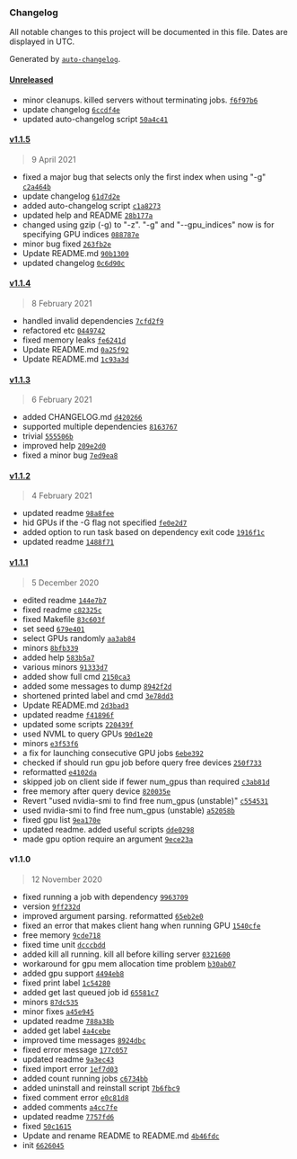 ### Changelog

All notable changes to this project will be documented in this file. Dates are displayed in UTC.

Generated by [`auto-changelog`](https://github.com/CookPete/auto-changelog).

#### [Unreleased](https://github.com/justanhduc/task-spooler/compare/v1.1.5...HEAD)

- minor cleanups. killed servers without terminating jobs. [`f6f97b6`](https://github.com/justanhduc/task-spooler/commit/f6f97b6a3f5d82e5be6262ec97054280e7e3761b)
- update changelog [`6ccdf4e`](https://github.com/justanhduc/task-spooler/commit/6ccdf4e343c5161f3d533758619d7b0e4e2cc842)
- updated auto-changelog script [`50a4c41`](https://github.com/justanhduc/task-spooler/commit/50a4c41fbb1453c0e80df9afe8731f6a319846a1)

#### [v1.1.5](https://github.com/justanhduc/task-spooler/compare/v1.1.4...v1.1.5)

> 9 April 2021

- fixed a major bug that selects only the first index when using "-g" [`c2a464b`](https://github.com/justanhduc/task-spooler/commit/c2a464b6200498ced47977c07ae8909f6ff1081c)
- update changelog [`61d7d2e`](https://github.com/justanhduc/task-spooler/commit/61d7d2e31a71bd102ccc41f91a4adb8d12994811)
- added auto-changelog script [`c1a8273`](https://github.com/justanhduc/task-spooler/commit/c1a82733a336d177620ad7224a692f575fe9c80c)
- updated help and README [`28b177a`](https://github.com/justanhduc/task-spooler/commit/28b177a32ba1037707d66f252faaa001e2f12109)
- changed using gzip (-g) to "-z". "-g" and "--gpu_indices" now is for specifying GPU indices [`088787e`](https://github.com/justanhduc/task-spooler/commit/088787eb11eb1ba86bbdbf2dd34aaae57cc2d066)
- minor bug fixed [`263fb2e`](https://github.com/justanhduc/task-spooler/commit/263fb2ebf549f3890d7143a52082d9441a1ea5ee)
- Update README.md [`90b1309`](https://github.com/justanhduc/task-spooler/commit/90b1309ab1243b7d21d331d5cb16afe7b62d54c1)
- updated changelog [`0c6d90c`](https://github.com/justanhduc/task-spooler/commit/0c6d90c9c6aa2212d9c0ce9e0fbddd1568d5790f)

#### [v1.1.4](https://github.com/justanhduc/task-spooler/compare/v1.1.3...v1.1.4)

> 8 February 2021

- handled invalid dependencies [`7cfd2f9`](https://github.com/justanhduc/task-spooler/commit/7cfd2f900e1b3f15743954926dd46c38c40ce393)
- refactored etc [`0449742`](https://github.com/justanhduc/task-spooler/commit/044974207dcc3098b1f8aa4669afa7158f52f2b6)
- fixed memory leaks [`fe6241d`](https://github.com/justanhduc/task-spooler/commit/fe6241d68dd09182e1f90d3a7097ae77d605d4cf)
- Update README.md [`0a25f92`](https://github.com/justanhduc/task-spooler/commit/0a25f92459664e24bc2c9ac7115194ead3502679)
- Update README.md [`1c93a3d`](https://github.com/justanhduc/task-spooler/commit/1c93a3db62d74daa0dcd71bf8876e16d560c4aa2)

#### [v1.1.3](https://github.com/justanhduc/task-spooler/compare/v1.1.2...v1.1.3)

> 6 February 2021

- added CHANGELOG.md [`d420266`](https://github.com/justanhduc/task-spooler/commit/d42026691b24899b98a46795ea3f42b238cc2ce0)
- supported multiple dependencies [`8163767`](https://github.com/justanhduc/task-spooler/commit/8163767db73523a0a7e9b0ad87d073a2e7eae229)
- trivial [`555506b`](https://github.com/justanhduc/task-spooler/commit/555506b7fd7420bd1496058bb4402d8545170d96)
- improved help [`209e2d0`](https://github.com/justanhduc/task-spooler/commit/209e2d09460f4e5c89cf167ce5819e837bc83023)
- fixed a minor bug [`7ed9ea8`](https://github.com/justanhduc/task-spooler/commit/7ed9ea86cfc7fd927e1c3fc57a1b0bf8fd045657)

#### [v1.1.2](https://github.com/justanhduc/task-spooler/compare/v1.1.1...v1.1.2)

> 4 February 2021

- updated readme [`98a8fee`](https://github.com/justanhduc/task-spooler/commit/98a8feed43a81344e74d3a36eacfaf761bcf0b7e)
- hid GPUs if the -G flag not specified [`fe0e2d7`](https://github.com/justanhduc/task-spooler/commit/fe0e2d787d5afc178e496da5bfd6e186ad322a49)
- added option to run task based on dependency exit code [`1916f1c`](https://github.com/justanhduc/task-spooler/commit/1916f1c81a21f0a253187ccd64f4f72152bcca1f)
- updated readme [`1488f71`](https://github.com/justanhduc/task-spooler/commit/1488f7104f5ba77b8b61dd0bee65bb94b4a2bf78)

#### [v1.1.1](https://github.com/justanhduc/task-spooler/compare/v1.1.0...v1.1.1)

> 5 December 2020

- edited readme [`144e7b7`](https://github.com/justanhduc/task-spooler/commit/144e7b74dd3aa1483e5e94b9d77d3187f6e28330)
- fixed readme [`c82325c`](https://github.com/justanhduc/task-spooler/commit/c82325c743b1c0db6fadb7ec67599bd8fa6ee210)
- fixed Makefile [`83c603f`](https://github.com/justanhduc/task-spooler/commit/83c603f3d0bd868d2814fd36216c7f7ac072350c)
- set seed [`679e401`](https://github.com/justanhduc/task-spooler/commit/679e40156d1b2e8dfcb42451e635677af48f03de)
- select GPUs randomly [`aa3ab84`](https://github.com/justanhduc/task-spooler/commit/aa3ab84f73fd065750e1b9b96ee61949ee4d0e18)
- minors [`8bfb339`](https://github.com/justanhduc/task-spooler/commit/8bfb33965026c520b3cca3173a3ffc6d1e1447e6)
- added help [`583b5a7`](https://github.com/justanhduc/task-spooler/commit/583b5a7c0a6cec63c1ff7721b8a12769c948a317)
- various minors [`91333d7`](https://github.com/justanhduc/task-spooler/commit/91333d73f61135e9debc7e83d0f8c91e012e03c7)
- added show full cmd [`2150ca3`](https://github.com/justanhduc/task-spooler/commit/2150ca3e379c229bba8e298df89f4d2594eec537)
- added some messages to dump [`8942f2d`](https://github.com/justanhduc/task-spooler/commit/8942f2d6537b2ac4cabe3ddfe5170e1f4b5308d5)
- shortened printed label and cmd [`3e78dd3`](https://github.com/justanhduc/task-spooler/commit/3e78dd39bc356a426489f59a1c71e63c01ef1194)
- Update README.md [`2d3bad3`](https://github.com/justanhduc/task-spooler/commit/2d3bad388423e008336447af994416640a74ccbb)
- updated readme [`f41896f`](https://github.com/justanhduc/task-spooler/commit/f41896f962288239d1eaa0b9aae8f987360382e8)
- updated some scripts [`220439f`](https://github.com/justanhduc/task-spooler/commit/220439f9a4635ea091e598dce5842056ce62a37d)
- used NVML to query GPUs [`90d1e20`](https://github.com/justanhduc/task-spooler/commit/90d1e200cd26f4912059fe5eeb08cd7d21e3117d)
- minors [`e3f53f6`](https://github.com/justanhduc/task-spooler/commit/e3f53f6a78358531b1153b438e57d844a73b290f)
- a fix for launching consecutive GPU jobs [`6ebe392`](https://github.com/justanhduc/task-spooler/commit/6ebe39256921d397e99cce789f7e583fa2af6f8d)
- checked if should run gpu job before query free devices [`250f733`](https://github.com/justanhduc/task-spooler/commit/250f733fd1c595a147c5f5d080dcc080199c9de0)
- reformatted [`e4102da`](https://github.com/justanhduc/task-spooler/commit/e4102da8722234f185218fea5b273798ef26d4f5)
- skipped job on client side if fewer num_gpus than required [`c3ab81d`](https://github.com/justanhduc/task-spooler/commit/c3ab81d689ea9794aec926ff766b4cb55a1523b4)
- free memory after query device [`820035e`](https://github.com/justanhduc/task-spooler/commit/820035ee225529ea0a5346308575a10622ca23a3)
- Revert "used nvidia-smi to find free num_gpus (unstable)" [`c554531`](https://github.com/justanhduc/task-spooler/commit/c5545314f59b3c0b68a863704c39a6200ded3f53)
- used nvidia-smi to find free num_gpus (unstable) [`a52058b`](https://github.com/justanhduc/task-spooler/commit/a52058b42e0285273e3b658e88adab92d6091dd2)
- fixed gpu list [`9ea170e`](https://github.com/justanhduc/task-spooler/commit/9ea170e2cd0e64e8024155326f2d854536abaa7e)
- updated readme. added useful scripts [`dde0298`](https://github.com/justanhduc/task-spooler/commit/dde0298fe75e0a5f017a88d03d6934fa6131385f)
- made gpu option require an argument [`9ece23a`](https://github.com/justanhduc/task-spooler/commit/9ece23a278654dfc3f7844080c51ec5c3806394d)

#### v1.1.0

> 12 November 2020

- fixed running a job with dependency [`9963709`](https://github.com/justanhduc/task-spooler/commit/996370921fa3ae49d866b66980de86d7fc548d3a)
- version [`9ff232d`](https://github.com/justanhduc/task-spooler/commit/9ff232db84cbac5db02081e7359866d5582d1cf0)
- improved argument parsing. reformatted [`65eb2e0`](https://github.com/justanhduc/task-spooler/commit/65eb2e041392f7d977fab8171901361fcf90fff4)
- fixed an error that makes client hang when running GPU [`1540cfe`](https://github.com/justanhduc/task-spooler/commit/1540cfeb8d3400cbd03c8a6a3cfabbc770c902a3)
- free memory [`9cde718`](https://github.com/justanhduc/task-spooler/commit/9cde718e207e05557b4faa6da4cf5d7e9b6476fc)
- fixed time unit [`dcccbdd`](https://github.com/justanhduc/task-spooler/commit/dcccbdd40dac5fb3def3f05d0dd1ab7ab42fb470)
- added kill all running. kill all before killing server [`0321600`](https://github.com/justanhduc/task-spooler/commit/03216008d7db1612c9b3dbc0fc50f7dd57fd586a)
- workaround for gpu mem allocation time problem [`b30ab07`](https://github.com/justanhduc/task-spooler/commit/b30ab07139e62a29c9b15eaa82919b98e97e2374)
- added gpu support [`4494eb8`](https://github.com/justanhduc/task-spooler/commit/4494eb8573abca04c0b6a139cbc0200072a2c059)
- fixed print label [`1c54280`](https://github.com/justanhduc/task-spooler/commit/1c5428061f6f7a04d76bf816a48ae55db2af906e)
- added get last queued job id [`65581c7`](https://github.com/justanhduc/task-spooler/commit/65581c780c8022855862b4e4a2fa776b0ae382b4)
- minors [`87dc535`](https://github.com/justanhduc/task-spooler/commit/87dc53590c3b59417a36ea13e1cd8886d6351112)
- minor fixes [`a45e945`](https://github.com/justanhduc/task-spooler/commit/a45e94502161cbad36e189aca22e6bb35ff120f9)
- updated readme [`788a38b`](https://github.com/justanhduc/task-spooler/commit/788a38b098b65dfd37ff335fe70983e271f30fc2)
- added get label [`4a4cebe`](https://github.com/justanhduc/task-spooler/commit/4a4cebec885083b64f416b6f64aec0baa3303bc0)
- improved time messages [`8924dbc`](https://github.com/justanhduc/task-spooler/commit/8924dbcd748941c3c6943fee3b9c15b69b9d891f)
- fixed error message [`177c057`](https://github.com/justanhduc/task-spooler/commit/177c057e632640fd53d7d3f943527177118dd309)
- updated readme [`9a3ec43`](https://github.com/justanhduc/task-spooler/commit/9a3ec438d866a9f801e42f5e0fd0bc25cf6a91bf)
- fixed import error [`1ef7d03`](https://github.com/justanhduc/task-spooler/commit/1ef7d0386eaa93bbec6acbc7fc5453f58d9506b9)
- added count running jobs [`c6734bb`](https://github.com/justanhduc/task-spooler/commit/c6734bb5343021172a98b16b03c26711856f83f3)
- added uninstall and reinstall script [`7b6fbc9`](https://github.com/justanhduc/task-spooler/commit/7b6fbc975b899bce7e082c51a84595a825992652)
- fixed comment error [`e0c81d8`](https://github.com/justanhduc/task-spooler/commit/e0c81d8863c4812dfaf05ae5bc5f88ca9464a31f)
- added comments [`a4cc7fe`](https://github.com/justanhduc/task-spooler/commit/a4cc7fe00f47f86f2121046c90b5aa20a92ab95b)
- updated readme [`7757fd6`](https://github.com/justanhduc/task-spooler/commit/7757fd6a0e8b7c956b6ed9fd0c792637d05c2043)
- fixed [`50c1615`](https://github.com/justanhduc/task-spooler/commit/50c1615ca1e7fd641cac8d282d58f072e5c0c505)
- Update and rename README to README.md [`4b46fdc`](https://github.com/justanhduc/task-spooler/commit/4b46fdc5bfccfc32dfef4b1c4eb0b0878725d7a8)
- init [`6626045`](https://github.com/justanhduc/task-spooler/commit/66260456c0c77534c0aada2c2f7d841046b22750)
